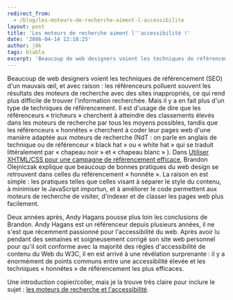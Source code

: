 ```yaml
---
redirect_from:
  - /blog/les-moteurs-de-recherche-aiment-l-accessibilite
layout: post
title: 'Les moteurs de recherche aiment l''accessibilité !'
date: '2006-04-14 12:18:25'
author: j0k
tags: blabla
excerpt: 'Beaucoup de web designers voient les techniques de référencement (SEO) d''un mauvais œil, et avec raison : les référenceurs polluent souvent les résultats des moteurs de recherche avec des sites inappropriés, ce qui rend plus difficile de trouver l''information recherchée. Mais il y a en fait plus d''un type de techniques de référencement. Il est d''usage de dire que les      ...'
---
```


Beaucoup de web designers voient les techniques de référencement (SEO) d'un mauvais œil, et avec raison : les référenceurs polluent souvent les résultats des moteurs de recherche avec des sites inappropriés, ce qui rend plus difficile de trouver l'information recherchée. Mais il y a en fait plus d'un type de techniques de référencement. Il est d'usage de dire que les référenceurs « tricheurs » cherchent à atteindre des classements élevés dans les moteurs de recherche par tous les moyens possibles, tandis que les référenceurs « honnêtes » cherchent à coder leur pages web d'une manière adaptée aux moteurs de recherche (NdT : on parle en anglais de technique ou de référenceur « black hat » ou « white hat » qui se traduit littéralement par « chapeau noir » et « chapeau blanc » ).
Dans [Utiliser XHTML/CSS pour une campagne de référencement efficace](http://www.alistapart.com/articles/seo), Brandon Olejniczak explique que beaucoup de bonnes pratiques du web design se retrouvent dans celles du référencement « honnête ». La raison en est simple : les pratiques telles que celles visant à séparer le style du contenu, à minimiser le JavaScript importun, et à améliorer le code permettent aux moteurs de recherche de visiter, d'indexer et de classer les pages web plus facilement.

Deux années après, Andy Hagans pousse plus loin les conclusions de Brandon. Andy Hagans est un référenceur depuis plusieurs années, il ne s'est que récemment passionné pour l'accessibilité du web. Après avoir lu pendant des semaines et soigneusement corrigé son site web personnel pour qu'il soit conforme avec la majorité des règles d'accessibilité de contenu du Web du W3C, il en est arrivé à une révélation surprenante : il y a énormément de points communs entre une accessibilité élevée et les techniques « honnêtes » de référencement les plus efficaces.

Une introduction copier/coller, mais je la trouve très claire pour inclure le sujet : [les moteurs de recherche et l'accessibilité](http://www.pompage.net/pompe/accesibilitemoteursderecherche/).
